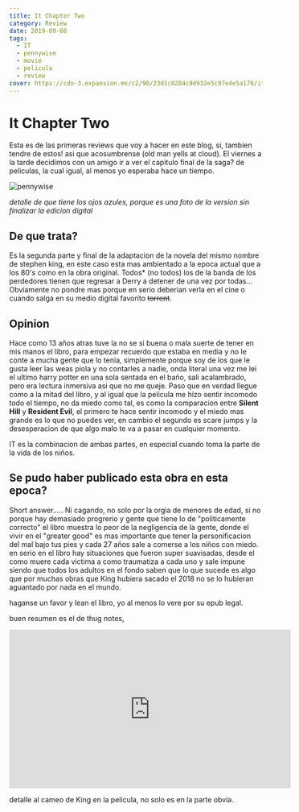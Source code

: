 ```yaml
---
title: It Chapter Two
category: Review
date: 2019-09-08
tags:
  - IT
  - pennywise
  - movie
  - pelicula
  - review
cover: https://cdn-3.expansion.mx/c2/90/23d1c0204c9d932e5c97e4e5a176/it-chapter-2.JPG
---
```


# It Chapter Two

Esta es de las primeras reviews que voy a hacer en este blog, si, tambien tendre
de estos! asi que acosumbrense (old man yells at cloud). El viernes a la tarde
decidimos con un amigo ir a ver el capitulo final de la saga? de peliculas, la
cual igual, al menos yo esperaba hace un tiempo.

![pennywise](https://estaticos2.larazon.es/binrepository/928x425/86c0/755d425/none/10810/IFPT/048nac06fot1_10491760_20190906023348.jpg)

_detalle de que tiene los ojos azules, porque es una foto de la version sin
finalizar la edicion digital_

## De que trata?

Es la segunda parte y final de la adaptacion de la novela del mismo nombre de
stephen king, en este caso esta mas ambientado a la epoca actual que a los 80's
como en la obra original. Todos\* (no todos) los de la banda de los perdedores
tienen que regresar a Derry a detener de una vez por todas... Obviamente no
pondre mas porque en serio deberian verla en el cine o cuando salga en su medio
digital favorito ~~torrent~~.

## Opinion

Hace como 13 años atras tuve la no se si buena o mala suerte de tener en mis
manos el libro, para empezar recuerdo que estaba en media y no le conte a mucha
gente que lo tenia, simplemente porque soy de los que le gusta leer las weas
piola y no contarles a nadie, onda literal una vez me lei el ultimo harry potter
en una sola sentada en el baño, sali acalambrado, pero era lectura inmersiva asi
que no me queje. Paso que en verdad llegue como a la mitad del libro, y al igual
que la pelicula me hizo sentir incomodo todo el tiempo, no da miedo como tal, es
como la comparacion entre **Silent Hill** y **Resident Evil**, el primero te
hace sentir incomodo y el miedo mas grande es lo que no puedes ver, en cambio el
segundo es scare jumps y la desesperacion de que algo malo te va a pasar en
cualquier momento.

IT es la combinacion de ambas partes, en especial cuando toma la parte de la
vida de los niños.

## Se pudo haber publicado esta obra en esta epoca?

Short answer..... Ni cagando, no solo por la orgia de menores de edad, si no
porque hay demasiado progrerio y gente que tiene lo de "politicamente correcto"
el libro muestra lo peor de la negligencia de la gente, donde el vivir en el
"greater good" es mas importante que tener la personificacion del mal bajo tus
pies y cada 27 años sale a comerse a los niños con miedo. en serio en el libro
hay situaciones que fueron super suavisadas, desde el como muere cada victima a
como traumatiza a cada uno y sale impune siendo que todos los adultos en el
fondo saben que lo que sucede es algo que por muchas obras que King hubiera
sacado el 2018 no se lo hubieran aguantado por nada en el mundo.

haganse un favor y lean el libro, yo al menos lo vere por su epub legal.

buen resumen es el de thug notes,

<iframe width="560" height="315" src="https://www.youtube.com/embed/kfAU5KxV9dQ" frameborder="0" allow="accelerometer; autoplay; encrypted-media; gyroscope; picture-in-picture" allowfullscreen></iframe>

detalle al cameo de King en la pelicula, no solo es en la parte obvia.
